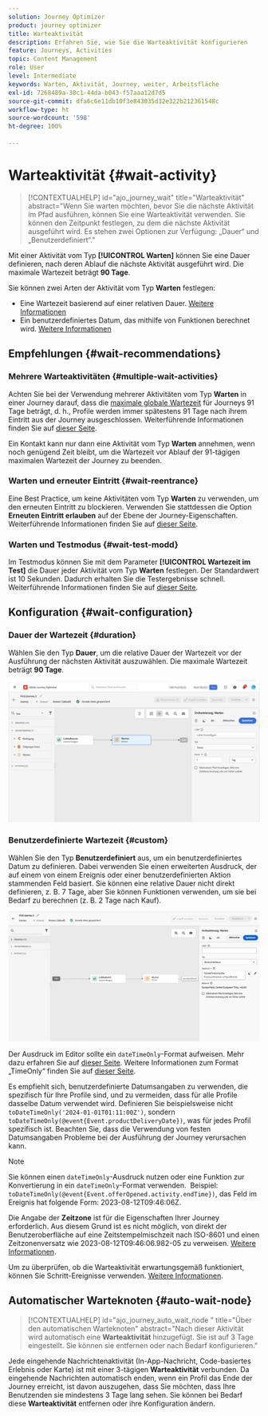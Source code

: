 ```yaml
---
solution: Journey Optimizer
product: journey optimizer
title: Warteaktivität
description: Erfahren Sie, wie Sie die Warteaktivität konfigurieren
feature: Journeys, Activities
topic: Content Management
role: User
level: Intermediate
keywords: Warten, Aktivität, Journey, weiter, Arbeitsfläche
exl-id: 7268489a-38c1-44da-b043-f57aaa12d7d5
source-git-commit: dfa6c6e11db10f3e843035d32e322b212361548c
workflow-type: ht
source-wordcount: '598'
ht-degree: 100%

---
```


# Warteaktivität {#wait-activity}

>[!CONTEXTUALHELP]
>id="ajo_journey_wait"
>title="Warteaktivität"
>abstract="Wenn Sie warten möchten, bevor Sie die nächste Aktivität im Pfad ausführen, können Sie eine Warteaktivität verwenden. Sie können den Zeitpunkt festlegen, zu dem die nächste Aktivität ausgeführt wird. Es stehen zwei Optionen zur Verfügung: „Dauer“ und „Benutzerdefiniert“."

Mit einer Aktivität vom Typ **[!UICONTROL Warten]** können Sie eine Dauer definieren, nach deren Ablauf die nächste Aktivität ausgeführt wird.  Die maximale Wartezeit beträgt **90 Tage**.

Sie können zwei Arten der Aktivität vom Typ **Warten** festlegen:

* Eine Wartezeit basierend auf einer relativen Dauer. [Weitere Informationen](#duration)
* Ein benutzerdefiniertes Datum, das mithilfe von Funktionen berechnet wird. [Weitere Informationen](#custom)

<!--
* [Email send time optimization](#email_send_time_optimization)
* [Fixed date](#fixed_date) 
-->

## Empfehlungen {#wait-recommendations}

### Mehrere Warteaktivitäten {#multiple-wait-activities}

Achten Sie bei der Verwendung mehrerer Aktivitäten vom Typ **Warten** in einer Journey darauf, dass die [maximale globale Wartezeit](journey-properties.md#global_timeout) für Journeys 91 Tage beträgt, d. h., Profile werden immer spätestens 91 Tage nach ihrem Eintritt aus der Journey ausgeschlossen. Weiterführende Informationen finden Sie auf [dieser Seite](journey-properties.md#global_timeout).

Ein Kontakt kann nur dann eine Aktivität vom Typ **Warten** annehmen, wenn noch genügend Zeit bleibt, um die Wartezeit vor Ablauf der 91-tägigen maximalen Wartezeit der Journey zu beenden.

### Warten und erneuter Eintritt {#wait-reentrance}

Eine Best Practice, um keine Aktivitäten vom Typ **Warten** zu verwenden, um den erneuten Eintritt zu blockieren. Verwenden Sie stattdessen die Option **Erneuten Eintritt erlauben** auf der Ebene der Journey-Eigenschaften. Weiterführende Informationen finden Sie auf [dieser Seite](../building-journeys/journey-properties.md#entrance).

### Warten und Testmodus {#wait-test-modd}

Im Testmodus können Sie mit dem Parameter **[!UICONTROL Wartezeit im Test]** die Dauer jeder Aktivität vom Typ **Warten** festlegen. Der Standardwert ist 10 Sekunden. Dadurch erhalten Sie die Testergebnisse schnell. Weiterführende Informationen finden Sie auf [dieser Seite](../building-journeys/testing-the-journey.md).

## Konfiguration {#wait-configuration}

### Dauer der Wartezeit {#duration}

Wählen Sie den Typ **Dauer**, um die relative Dauer der Wartezeit vor der Ausführung der nächsten Aktivität auszuwählen. Die maximale Wartezeit beträgt **90 Tage**.

![Definieren der Wartezeit](assets/journey55.png)

<!--
## Fixed date wait{#fixed_date}

Select the date for the execution of the next activity.

![](assets/journey56.png)

-->

### Benutzerdefinierte Wartezeit {#custom}

Wählen Sie den Typ **Benutzerdefiniert** aus, um ein benutzerdefiniertes Datum zu definieren. Dabei verwenden Sie einen erweiterten Ausdruck, der auf einem von einem Ereignis oder einer benutzerdefinierten Aktion stammenden Feld basiert. Sie können eine relative Dauer nicht direkt definieren, z. B. 7 Tage, aber Sie können Funktionen verwenden, um sie bei Bedarf zu berechnen (z. B. 2 Tage nach Kauf).

![Definieren einer benutzerdefinierten Wartezeit mit einem Ausdruck](assets/journey57.png)

Der Ausdruck im Editor sollte ein `dateTimeOnly`-Format aufweisen. Mehr dazu erfahren Sie auf [dieser Seite](expression/expressionadvanced.md). Weitere Informationen zum Format „TimeOnly“ finden Sie auf [dieser Seite](expression/data-types.md).

Es empfiehlt sich, benutzerdefinierte Datumsangaben zu verwenden, die spezifisch für Ihre Profile sind, und zu vermeiden, dass für alle Profile dasselbe Datum verwendet wird. Definieren Sie beispielsweise nicht `toDateTimeOnly('2024-01-01T01:11:00Z')`, sondern `toDateTimeOnly(@event{Event.productDeliveryDate})`, was für jedes Profil spezifisch ist. Beachten Sie, dass die Verwendung von festen Datumsangaben Probleme bei der Ausführung der Journey verursachen kann.


>[!NOTE]
>
>Sie können einen `dateTimeOnly`-Ausdruck nutzen oder eine Funktion zur Konvertierung in ein `dateTimeOnly`-Format verwenden.  Beispiel: `toDateTimeOnly(@event{Event.offerOpened.activity.endTime})`, das Feld im Ereignis hat folgende Form: 2023-08-12T09:46:06Z.
>
>Die Angabe der **Zeitzone** ist für die Eigenschaften Ihrer Journey erforderlich. Aus diesem Grund ist es nicht möglich, von direkt der Benutzeroberfläche auf eine Zeitstempelmischzeit nach ISO-8601 und einen Zeitzonenversatz wie 2023-08-12T09:46:06.982-05 zu verweisen. [Weitere Informationen](../building-journeys/timezone-management.md).


Um zu überprüfen, ob die Warteaktivität erwartungsgemäß funktioniert, können Sie Schritt-Ereignisse verwenden. [Weitere Informationen](../reports/query-examples.md#common-queries).

## Automatischer Warteknoten  {#auto-wait-node}


>[!CONTEXTUALHELP]
>id="ajo_journey_auto_wait_node "
>title="Über den automatischen Warteknoten"
>abstract="Nach dieser Aktivität wird automatisch eine **Warteaktivität** hinzugefügt. Sie ist auf 3 Tage eingestellt. Sie können sie entfernen oder nach Bedarf konfigurieren."

Jede eingehende Nachrichtenaktivität (In-App-Nachricht, Code-basiertes Erlebnis oder Karte) ist mit einer 3-tägigen **Warteaktivität** verbunden. Da eingehende Nachrichten automatisch enden, wenn ein Profil das Ende der Journey erreicht, ist davon auszugehen, dass Sie möchten, dass Ihre Benutzenden sie mindestens 3 Tage lang sehen. Sie können bei Bedarf diese **Warteaktivität** entfernen oder ihre Konfiguration ändern.